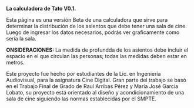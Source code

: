 
<b> La calculadora de Tato V0.1. </b>

Esta página es una versión Beta de una calculadora que sirve para determinar la distribución de los asientos que debe tener una sala de cine. Luego de ingresar los datos necesarios, podrás ver graficamente como sería la sala. 

<b> ONSIDERACIONES: </b>
La medida de profundda de los asientos debe incluir el espacio en el que circulan las personas; todas las medidas deben estar en metros.

Este proyecto fue hecho por estudiantes de la Lic. en Ingeniería Audiovisual, para la asignatura Cine Digital. Gran parte del trabajo se basó en el Trabajo Final de Grado de Raul Arribas Pérez y María José García Lobato, su proyecto está orientado al diseño y acondicionamiento de una sala de cine siguiendo las normas establecidas por el SMPTE.


